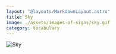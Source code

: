 ```yaml
---
layout: "@layouts/MarkdownLayout.astro"
title: Sky
image: ./assets/images-of-signs/sky.gif
category: Vocabulary
---
```


![Sky](@signs/sky.gif)

